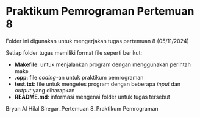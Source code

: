 # Praktikum Pemrograman Pertemuan 8

Folder ini digunakan untuk mengerjakan tugas pertemuan 8 (05/11/2024)

Setiap folder tugas memiliki format file seperti berikut:

- **Makefile**: untuk menjalankan program dengan menggunakan perintah make
- **.cpp**: file _coding_-an untuk praktikum pemrograman
- **test.txt**: file untuk mengetes program dengan beberapa _input_ dan _output_ yang diharapkan
- **README.md**: informasi mengenai folder untuk tugas tersebut

Bryan Al Hilal Siregar_Pertemuan 8_Praktikum Pemrograman